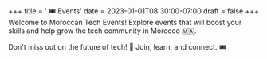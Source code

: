 +++
title = '  🎟️  Events'
date = 2023-01-01T08:30:00-07:00
draft = false
+++
Welcome to Moroccan Tech Events!
 Explore events that will boost your skills and help grow the tech community in Morocco 🇲🇦.

Don't miss out on the future of tech! 📅
Join, learn, and connect. 🎟️